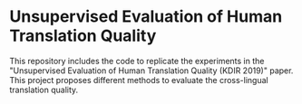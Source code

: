 # Unsupervised Evaluation of Human Translation Quality

This repository includes the code to replicate the experiments in the "Unsupervised Evaluation of Human Translation Quality (KDIR 2019)" paper.
This project proposes different methods to evaluate the cross-lingual translation quality.
